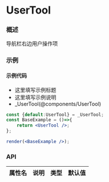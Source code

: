 
# UserTool


### 概述

导航栏右边用户操作项


### 示例

#### 示例代码

- 这里填写示例标题
- 这里填写示例说明
- _UserTool(@components/UserTool)

```jsx
const {default:UserTool} = _UserTool;
const BaseExample = ()=>{
    return <UserTool />;
};

render(<BaseExample />);

```


### API

|属性名|说明|类型|默认值|
|  ---  | ---  | --- | --- |

